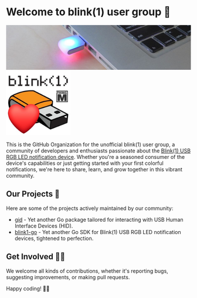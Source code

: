 # Welcome to blink(1) user group 🧙

<img src="image/mk2-long.jpg" width="600"><img src="image/logo.jpg" width="175">

This is the GitHub Organization for the unofficial blink(1) user group, a community of developers and enthusiasts passionate about the [Blink(1) USB RGB LED notification device](https://blink1.thingm.com/). Whether you're a seasoned consumer of the device's capabilities or just getting started with your first colorful notifications, we're here to share, learn, and grow together in this vibrant community.

## Our Projects 🌈

Here are some of the projects actively maintained by our community:

- [gid](https://github.com/b1ug/gid) - Yet another Go package tailored for interacting with USB Human Interface Devices (HID).
- [blink1-go](https://github.com/b1ug/blink1-go) - Yet another Go SDK for Blink(1) USB RGB LED notification devices, tightened to perfection.

## Get Involved 🙋‍♀️

We welcome all kinds of contributions, whether it's reporting bugs, suggesting improvements, or making pull requests.

Happy coding! 👩‍💻
